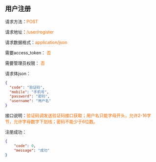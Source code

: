 ## 用户注册
<p>请求方法：<span style="color:#e96900">POST</span></p>
<p>请求地址：<span style="color:#e96900">/user/register</span></p>
<p>请求数据格式：<span style="color:#e96900">application/json</span></p>
<p>需要access_token： <span style="color:#e96900">否</span></p>
<p>需要管理员权限： <span style="color:#e96900">否</span></p>
<p></p>

请求体json：
```json
{
  "code": "验证码",
  "mobile": "手机号",
  "password": "密码",
  "username": "用户名"
}
```

<p>接口说明：<span style="color:#e96900">验证码调发送验证码接口获取；用户名只能字母开头，允许2-16字节，允许字母数字下划线；密码不能少于6位数。</span></p>

注册成功：
```json
{  
	"code": 0,  
	"message": "成功"
}
```
